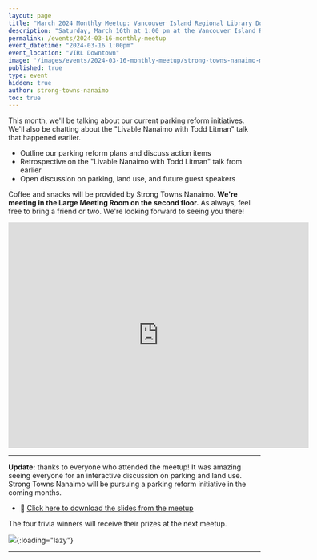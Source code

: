 ```yaml
---
layout: page
title: "March 2024 Monthly Meetup: Vancouver Island Regional Library Downtown"
description: "Saturday, March 16th at 1:00 pm at the Vancouver Island Regional Library downtown. We'll be talking about parking reform." 
permalink: /events/2024-03-16-monthly-meetup
event_datetime: "2024-03-16 1:00pm"
event_location: "VIRL Downtown"
image: '/images/events/2024-03-16-monthly-meetup/strong-towns-nanaimo-monthly-meeting-march-2024-no-text.png'
published: true
type: event
hidden: true
author: strong-towns-nanaimo
toc: true
---
```



This month, we'll be talking about our current parking reform initiatives.
We'll also be chatting about the "Livable Nanaimo with Todd Litman" talk that happened earlier.

- Outline our parking reform plans and discuss action items
- Retrospective on the "Livable Nanaimo with Todd Litman" talk from earlier
- Open discussion on parking, land use, and future guest speakers

Coffee and snacks will be provided by Strong Towns Nanaimo.
**We're meeting in the Large Meeting Room on the second floor.**
As always, feel free to bring a friend or two. We're looking forward to seeing you there!

<iframe src="https://www.google.com/maps/embed?pb=!1m14!1m8!1m3!1d10435.375834784667!2d-123.936446!3d49.16557!3m2!1i1024!2i768!4f13.1!3m3!1m2!1s0x5488a15814a89c2b%3A0xa00f9e80da1f7296!2sVancouver%20Island%20Regional%20Library%20-%20Nanaimo%20Harbourfront!5e0!3m2!1sen!2sca!4v1700540564096!5m2!1sen!2sca" width="600" height="450" style="border:0;" allowfullscreen="" loading="lazy" referrerpolicy="no-referrer-when-downgrade"></iframe>

***

**Update:** thanks to everyone who attended the meetup!
It was amazing seeing everyone for an interactive discussion on parking and land use.
Strong Towns Nanaimo will be pursuing a parking reform initiative in the coming months.

- 🔗 [Click here to download the slides from the meetup](/images/events/2024-03-16-monthly-meetup/2024-03-16-monthly-meetup.pdf)

The four trivia winners will receive their prizes at the next meetup.

![]({{site.baseurl}}/images/events/2024-03-16-monthly-meetup/2024-03-16-meetup-group-picture.png){:loading="lazy"}

***